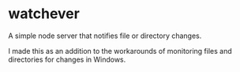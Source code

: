 # watchever
A simple node server that notifies file or directory changes.

I made this as an addition to the workarounds of monitoring files and directories for changes in Windows.
